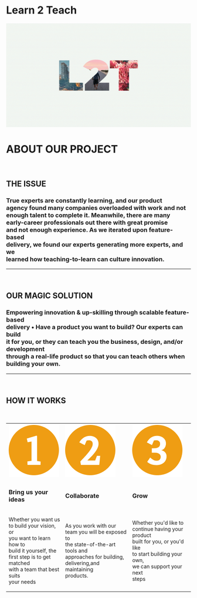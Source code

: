 # Learn 2 Teach



<img src="assets/readme_assets/L2T_slow.gif"/>
 

  
# ABOUT  OUR PROJECT 

<br/>
 
## THE ISSUE  

<h3>
True experts are constantly learning, and our product <br/>
  agency found many companies overloaded with work and not <br/>
  enough talent to complete it. Meanwhile, there are many<br/>
  early-career professionals out there with great promise<br/>
  and not enough experience. As we iterated upon feature-based <br/>
  delivery, we found our experts generating more experts, and we <br/>
  learned how teaching-to-learn can culture innovation.

</h3>
<hr>
<br/>

## OUR MAGIC SOLUTION

<h3> 
Empowering innovation & up-skilling through scalable feature-based <br/>
  delivery • Have a product you want to build? Our experts can build<br/>
  it for you, or they can teach you the business, design, and/or development<br/>
  through a real-life product so that you can teach others when building your own.
  
</h3>
<hr>
<br/>

## HOW IT WORKS
 
<br/>
<table>
<tr>
    <td><img src="assets/readme_assets/number1.png" /></td>
    <td><img src="assets/readme_assets/number2.png" /></td>
    <td><img src="assets/readme_assets/number3.png" /></td>
</tr>
<tr>
    <td><h3>Bring us your ideas</h3></td>
    <td><h3>Collaborate</h3></td>
    <td><h3>Grow</h3></td>
</tr>
 <tr>
  <td><p>Whether you want us<br/>
    to build your vision, or <br/>
    you want to learn how to <br/>
    build it yourself, the <br/>
    first step is to get matched<br/>
    with a team that best suits<br/>
    your needs </p>
     </td>  
   <td><p>As you work with our<br/>
     team you will be exposed to <br/>
     the state-of-the-art tools and <br/>
     approaches for building, <br/>
     delivering,and maintaining<br/>
     products. </p>
     </td>  
   <td><p>Whether you'd like to <br/>
     continue having your product<br/>
     built for you, or you'd like <br/>
     to start building your own, <br/>
     we can support your next <br/>
     steps </p>
     </td>
 </tr> 

</table>
